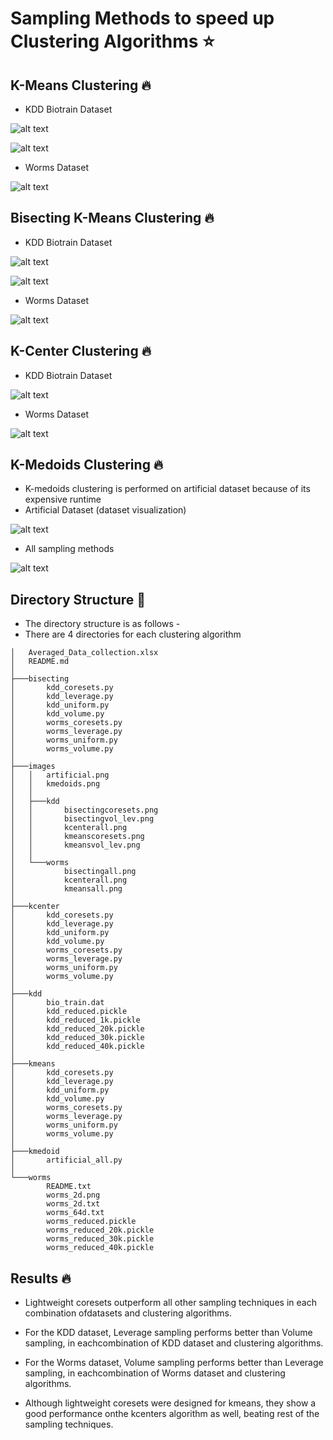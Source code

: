 # Sampling Methods to speed up Clustering Algorithms ⭐

## K-Means Clustering 🔥

- KDD Biotrain Dataset

![alt text](images/kdd/kmeanscoresets.png?raw=true)

![alt text](images/kdd/kmeansvol_lev.png?raw=true)

- Worms Dataset

![alt text](images/worms/kmeansall.png?raw=true)

## Bisecting K-Means Clustering 🔥

- KDD Biotrain Dataset

![alt text](images/kdd/bisectingcoresets.png?raw=true)

![alt text](images/kdd/bisectingvol_lev.png?raw=true)

- Worms Dataset

![alt text](images/worms/bisectingall.png?raw=true)

## K-Center Clustering 🔥

- KDD Biotrain Dataset

![alt text](images/kdd/kcenterall.png?raw=true)

- Worms Dataset

![alt text](images/worms/kcenterall.png?raw=true)

## K-Medoids Clustering 🔥

- K-medoids clustering is performed on artificial dataset because of its expensive runtime
- Artificial Dataset (dataset visualization)

![alt text](images/artificial.png?raw=true)

- All sampling methods 

![alt text](images/kmedoids.png?raw=true)


## Directory Structure 📁

- The directory structure is as follows -
- There are 4 directories for each clustering algorithm

```
│   Averaged_Data_collection.xlsx
│   README.md
│
├───bisecting
│       kdd_coresets.py
│       kdd_leverage.py
│       kdd_uniform.py
│       kdd_volume.py
│       worms_coresets.py
│       worms_leverage.py
│       worms_uniform.py
│       worms_volume.py
│
├───images
│   │   artificial.png
│   │   kmedoids.png
│   │
│   ├───kdd
│   │       bisectingcoresets.png
│   │       bisectingvol_lev.png
│   │       kcenterall.png
│   │       kmeanscoresets.png
│   │       kmeansvol_lev.png
│   │
│   └───worms
│           bisectingall.png
│           kcenterall.png
│           kmeansall.png
│
├───kcenter
│       kdd_coresets.py
│       kdd_leverage.py
│       kdd_uniform.py
│       kdd_volume.py
│       worms_coresets.py
│       worms_leverage.py
│       worms_uniform.py
│       worms_volume.py
│
├───kdd
│       bio_train.dat
│       kdd_reduced.pickle
│       kdd_reduced_1k.pickle
│       kdd_reduced_20k.pickle
│       kdd_reduced_30k.pickle
│       kdd_reduced_40k.pickle
│
├───kmeans
│       kdd_coresets.py
│       kdd_leverage.py
│       kdd_uniform.py
│       kdd_volume.py
│       worms_coresets.py
│       worms_leverage.py
│       worms_uniform.py
│       worms_volume.py
│
├───kmedoid
│       artificial_all.py
│
└───worms
        README.txt
        worms_2d.png
        worms_2d.txt
        worms_64d.txt
        worms_reduced.pickle
        worms_reduced_20k.pickle
        worms_reduced_30k.pickle
        worms_reduced_40k.pickle
```

## Results 🔥

- Lightweight coresets outperform all other sampling techniques in each combination ofdatasets and clustering algorithms.

- For the KDD dataset, Leverage sampling performs better than Volume sampling, in eachcombination of KDD dataset and clustering algorithms.

- For the Worms dataset, Volume sampling performs better than Leverage sampling, in eachcombination of Worms dataset and clustering algorithms.

- Although lightweight coresets were designed for kmeans, they show a good performance onthe kcenters algorithm as well, beating rest of the sampling techniques.

